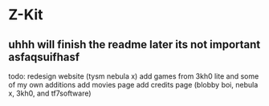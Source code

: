 # Z-Kit
## uhhh will finish the readme later its not important asfaqsuifhasf

todo:
redesign website (tysm nebula x)
add games from 3kh0 lite and some of my own additions
add movies page
add credits page (blobby boi, nebula x, 3kh0, and tf7software)
